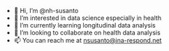 - 👋 Hi, I’m @nh-susanto
- 👀 I’m interested in data science especially in health
- 🌱 I’m currently learning longitudinal data analysis
- 💞️ I’m looking to collaborate on health data analysis
- 📫 You can reach me at nsusanto@ina-respond.net

<!---
nh-susanto/nh-susanto is a ✨ special ✨ repository because its `README.md` (this file) appears on your GitHub profile.
You can click the Preview link to take a look at your changes.
--->
